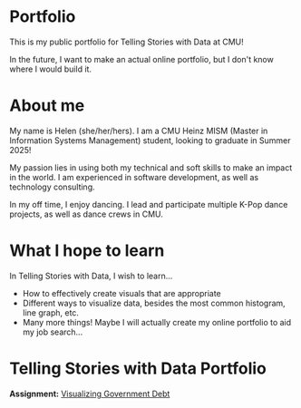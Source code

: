 # Portfolio
This is my public portfolio for Telling Stories with Data at CMU!  

In the future, I want to make an actual online portfolio, but I don't know where I would build it. 

# About me
My name is Helen (she/her/hers). I am a CMU Heinz MISM (Master in Information Systems Management) student, looking to graduate in Summer 2025!

My passion lies in using both my technical and soft skills to make an impact in the world. I am experienced in software development, as well as technology consulting. 

In my off time, I enjoy dancing. I lead and participate multiple K-Pop dance projects, as well as dance crews in CMU. 


# What I hope to learn
In Telling Stories with Data, I wish to learn... 

- How to effectively create visuals that are appropriate
- Different ways to visualize data, besides the most common histogram, line graph, etc.
- Many more things! Maybe I will actually create my online portfolio to aid my job search...

# Telling Stories with Data Portfolio

**Assignment:** [Visualizing Government Debt](./govDebt/visualizing-government-debt.md)


<!-- ## Assignment 3&4: critique-by-design -->
<!-- For this assignment, make sure you set up and link to a new page.  This page is linking to a new Markdown document called `critique-by-design.md`.  -->

<!-- ## Final project -->
<!-- Here it might be helpful to include a high-level description of your final project. 
[Part I](final-project-part-one)
[Part II](final-project-part-two)
Part III(final-project-part-three)-->
